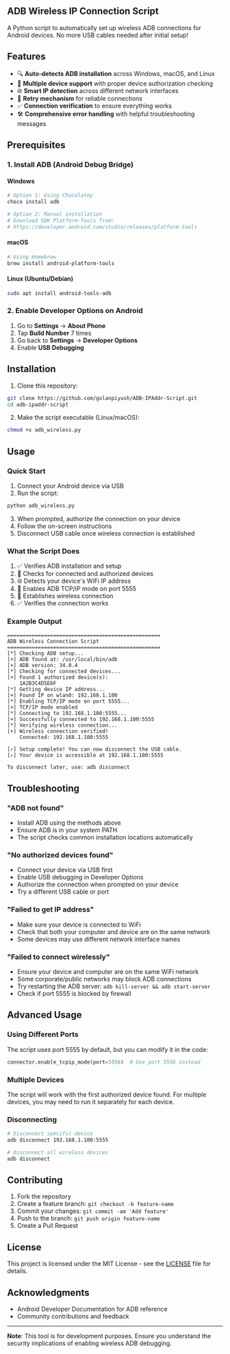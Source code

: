 
## ADB Wireless IP Connection Script

A Python script to automatically set up wireless ADB connections for Android devices. No more USB cables needed after initial setup!

## Features

- 🔍 **Auto-detects ADB installation** across Windows, macOS, and Linux
- 📱 **Multiple device support** with proper device authorization checking  
- 🌐 **Smart IP detection** across different network interfaces
- 🔄 **Retry mechanism** for reliable connections
- ✅ **Connection verification** to ensure everything works
- 🛠️ **Comprehensive error handling** with helpful troubleshooting messages

## Prerequisites

### 1. Install ADB (Android Debug Bridge)

#### Windows
```bash
# Option 1: Using Chocolatey
choco install adb

# Option 2: Manual installation
# Download SDK Platform-Tools from:
# https://developer.android.com/studio/releases/platform-tools
```

#### macOS
```bash
# Using Homebrew
brew install android-platform-tools
```

#### Linux (Ubuntu/Debian)
```bash
sudo apt install android-tools-adb
```

### 2. Enable Developer Options on Android
1. Go to **Settings** → **About Phone**
2. Tap **Build Number** 7 times
3. Go back to **Settings** → **Developer Options** 
4. Enable **USB Debugging**

## Installation

1. Clone this repository:
```bash
git clone https://github.com/golanpiyush/ADB-IPAddr-Script.git
cd adb-ipaddr-script
```

2. Make the script executable (Linux/macOS):
```bash
chmod +x adb_wireless.py
```

## Usage

### Quick Start
1. Connect your Android device via USB
2. Run the script:
```bash
python adb_wireless.py
```
3. When prompted, authorize the connection on your device
4. Follow the on-screen instructions
5. Disconnect USB cable once wireless connection is established

### What the Script Does
1. ✅ Verifies ADB installation and setup
2. 📱 Checks for connected and authorized devices
3. 🌐 Detects your device's WiFi IP address
4. 🔌 Enables ADB TCP/IP mode on port 5555
5. 📡 Establishes wireless connection
6. ✅ Verifies the connection works

### Example Output
```
==================================================
ADB Wireless Connection Script
==================================================
[*] Checking ADB setup...
[+] ADB found at: /usr/local/bin/adb
[+] ADB version: 34.0.4
[*] Checking for connected devices...
[+] Found 1 authorized device(s):
    1A2B3C4D5E6F
[*] Getting device IP address...
[+] Found IP on wlan0: 192.168.1.100
[*] Enabling TCP/IP mode on port 5555...
[+] TCP/IP mode enabled
[*] Connecting to 192.168.1.100:5555...
[+] Successfully connected to 192.168.1.100:5555
[*] Verifying wireless connection...
[+] Wireless connection verified!
    Connected: 192.168.1.100:5555

[✓] Setup complete! You can now disconnect the USB cable.
[✓] Your device is accessible at 192.168.1.100:5555

To disconnect later, use: adb disconnect
```

## Troubleshooting

### "ADB not found"
- Install ADB using the methods above
- Ensure ADB is in your system PATH
- The script checks common installation locations automatically

### "No authorized devices found"
- Connect your device via USB first
- Enable USB debugging in Developer Options
- Authorize the connection when prompted on your device
- Try a different USB cable or port

### "Failed to get IP address"
- Make sure your device is connected to WiFi
- Check that both your computer and device are on the same network
- Some devices may use different network interface names

### "Failed to connect wirelessly"
- Ensure your device and computer are on the same WiFi network
- Some corporate/public networks may block ADB connections
- Try restarting the ADB server: `adb kill-server && adb start-server`
- Check if port 5555 is blocked by firewall

## Advanced Usage

### Using Different Ports
The script uses port 5555 by default, but you can modify it in the code:
```python
connector.enable_tcpip_mode(port=5556)  # Use port 5556 instead
```

### Multiple Devices
The script will work with the first authorized device found. For multiple devices, you may need to run it separately for each device.

### Disconnecting
```bash
# Disconnect specific device
adb disconnect 192.168.1.100:5555

# Disconnect all wireless devices
adb disconnect
```

## Contributing

1. Fork the repository
2. Create a feature branch: `git checkout -b feature-name`
3. Commit your changes: `git commit -am 'Add feature'`
4. Push to the branch: `git push origin feature-name`
5. Create a Pull Request

## License

This project is licensed under the MIT License - see the [LICENSE](LICENSE) file for details.

## Acknowledgments

- Android Developer Documentation for ADB reference
- Community contributions and feedback

---

**Note**: This tool is for development purposes. Ensure you understand the security implications of enabling wireless ADB debugging.
